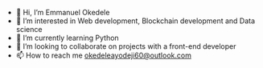 - 👋 Hi, I’m Emmanuel Okedele
- 👀 I’m interested in Web development, Blockchain development and Data science
- 🌱 I’m currently learning Python
- 💞️ I’m looking to collaborate on projects with a front-end developer
- 📫 How to reach me okedeleayodeji60@outlook.com

<!---
Ok3ks/Ok3ks is a ✨ special ✨ repository because its `README.md` (this file) appears on your GitHub profile.
You can click the Preview link to take a look at your changes.
--->
